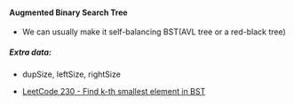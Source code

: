 #### Augmented Binary Search Tree
- We can usually make it self-balancing BST(AVL tree or a red-black tree)

##### Extra data:
- dupSize, leftSize, rightSize


- [LeetCode 230 - Find k-th smallest element in BST](https://discuss.leetcode.com/topic/17668/what-if-you-could-modify-the-bst-node-s-structure/2)

